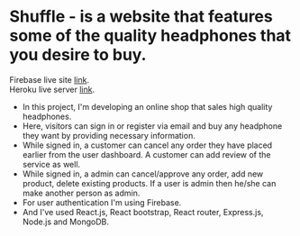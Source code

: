 # Shuffle - is a website that features some of the quality headphones that you desire to buy.

Firebase live site [link](https://assignment-12-db108.web.app/).  
Heroku live server  [link](https://nameless-sea-82925.herokuapp.com/).

* In this project, I'm developing an online shop that sales high quality headphones.
* Here, visitors can sign in or register via email and buy any headphone they want by providing necessary information.
* While signed in, a customer can cancel any order they have placed earlier from the user dashboard. A customer can add review of the service as well.
* While signed in, a admin can cancel/approve any order, add new product, delete existing products. If a user is admin then he/she can make another person as admin.
* For user authentication I'm using Firebase.
* And I've used React.js, React bootstrap, React router, Express.js, Node.js and MongoDB.